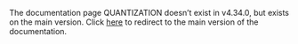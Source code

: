 The documentation page QUANTIZATION doesn’t exist in v4.34.0, but exists on the main version. Click [here](/docs/transformers/main/en/quantization) to redirect to the main version of the documentation.